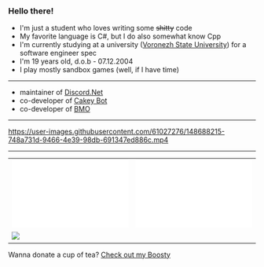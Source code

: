 ### Hello there!

- I'm just a student who loves writing some ~~shitty~~ code
- My favorite language is C#, but I do also somewhat know Cpp
- I'm currently studying at a university ([Voronezh State University](https://vsu.ru)) for a software engineer spec
- I'm 19 years old, d.o.b - 07.12.2004
- I play mostly sandbox games (well, if I have time)

___

- maintainer of [Discord.Net](https://github.com/discord-net/Discord.Net)
- co-developer of [Cakey Bot](https://cakey.bot/)
- co-developer of [BMO](https://bmo.bot/)

___

https://user-images.githubusercontent.com/61027276/148688215-748a731d-9466-4e39-98db-691347ed886c.mp4

___


<table>
  <tr>
    <td>
      <img src="https://github.com/Misha-133/gh-stats/blob/master/generated/overview.svg">
    </td>
    <td>
      <img src="https://github.com/Misha-133/gh-stats/blob/master/generated/languages.svg">
    </td>
  </tr>
  <tr>
    <td width="50%">
      <img src="https://github-readme-stats.vercel.app/api?username=Misha-133">
    </td>
  </tr>
</table>

Wanna donate a cup of tea? [Check out my Boosty](https://boosty.to/misha133)
